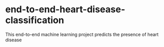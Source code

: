 # end-to-end-heart-disease-classification
This end-to-end machine learning project predicts the presence of heart disease
